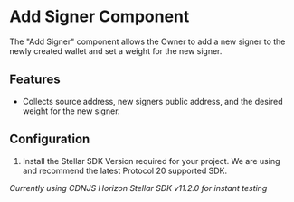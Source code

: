 # Add Signer Component

The "Add Signer" component allows the Owner to add a new signer to the newly created wallet and set a weight for the new signer.

## Features

- Collects source address, new signers public address, and the desired weight for the new signer.

## Configuration

1. Install the Stellar SDK Version required for your project. We are using and recommend the latest Protocol 20 supported SDK.

*Currently using CDNJS Horizon Stellar SDK v11.2.0 for instant testing*